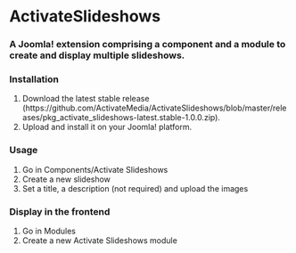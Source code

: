 ActivateSlideshows
==================

<h3>A Joomla! extension comprising a component and a module to create and display multiple slideshows.</h3>
<h3>Installation</h3>
<ol>
	<li> Download the latest stable release (https://github.com/ActivateMedia/ActivateSlideshows/blob/master/releases/pkg_activate_slideshows-latest.stable-1.0.0.zip).</li>
	<li>Upload and install it on your Joomla! platform.</li>
</ol>
<h3>Usage</h3>
<ol>
	<li>Go in Components/Activate Slideshows</li>
	<li>Create a new slideshow</li>
	<li>Set a title, a description (not required) and upload the images</li>
</ol>
<h3>Display in the frontend</h3>
<ol>
	<li>Go in Modules</li>
	<li>Create a new Activate Slideshows module</li>
</ol>
